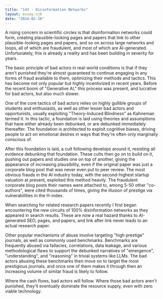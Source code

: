 ```yaml
---
title: "143 - Disinformation Networks"
layout: essay.njk
date: "2024-02-16"
---
```


A rising concern in scientific circles is that disinformation networks could form, creating plausible-looking pages and papers that link to other plausible-looking pages and papers, and so on across large networks and loops, all of which are fraudulent, and most of which are AI-generated. Unfortunately, this is already a reality and has been building in severity for years.

The basic principle of bad actors in real-world conditions is that if they aren't punished they're almost guaranteed to continue engaging in any forms of fraud available to them, optimizing their methods and tactics. This has become not only popular but highly incentivized in recent years. Before the recent boom of "Generative AI," this process was present, and lucrative for bad actors, but also much slower.

One of the core tactics of bad actors relies on highly gullible groups of students and enthusiasts, as well as other lesser bad actors and opportunists, usually exploiting "Theory-Induced Blindness" as Kahneman termed it. In this tactic, a foundation is laid using theories and assumptions that have either already been debunked, or are debunked immediately thereafter. The foundation is architected to exploit cognitive biases, driving people to act on emotional desires in ways that they're often only marginally conscious of.

After this foundation is laid, a cult following develops around it, resisting all evidence debunking that foundation. These cults then go on to build on it, pushing out papers and studies one on top of another, giving the appearance of increasing plausibility, even if the original paper was just a corporate blog post that was never even put to peer review. The most obvious frauds in the AI industry today, with the second-highest startup valuation at present, exploited this method heavily. The fraudulent corporate blog posts their names were attached to, among 5-50 other "co-authors", were cited thousands of times, giving the illusion of prestige via vulnerabilities in the H-index.

When searching for related research papers recently I first began encountering the new circuits of 100% disinformation networks as they appeared in search results. These are now a real hazard thanks to AI-generated SEO, pages, and papers, and link after link never leads to an actual research paper.

Other popular mechanisms of abuse involve targeting "high prestige" journals, as well as commonly used benchmarks. Benchmarks are frequently abused via fallacies, correlations, data leakage, and various methodological flaws to support the debunked narratives of "emergence", "understanding", and "reasoning" in trivial systems like LLMs. The bad actors abusing these benchmarks then move on to target the most prestigious journals, and once one of them makes it through then an increasing volume of similar fraud is likely to follow.

Where the cash flows, bad actors will follow. Where those bad actors aren't punished, they'll eventually dominate the resource supply, even with zero viable technology.
